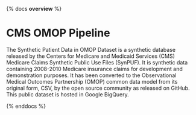 {% docs __overview__ %}
# CMS OMOP Pipeline

The Synthetic Patient Data in OMOP Dataset is a synthetic database released by the Centers for Medicare and Medicaid Services (CMS) Medicare Claims Synthetic Public Use Files (SynPUF). It is synthetic data containing 2008-2010 Medicare insurance claims for development and demonstration purposes. It has been converted to the Observational Medical Outcomes Partnership (OMOP) common data model from its original form, CSV, by the open source community as released on GitHub. This public dataset is hosted in Google BigQuery. 

{% enddocs %}
